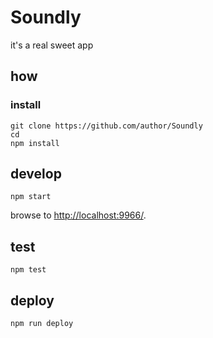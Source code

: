 
# Soundly

it's a real sweet app

## how

### install

```
git clone https://github.com/author/Soundly
cd 
npm install
```

## develop

```
npm start
```

browse to <http://localhost:9966/>.

## test

```
npm test
```

## deploy

```
npm run deploy
```
